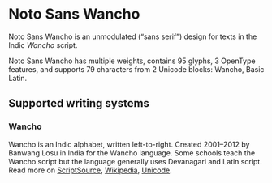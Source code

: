 
# Noto Sans Wancho

Noto Sans Wancho is an unmodulated (“sans serif”) design for texts in the Indic _Wancho_ script. 

Noto Sans Wancho has multiple weights, contains 95 glyphs, 3 OpenType features, and supports 79 characters from 2 Unicode blocks: Wancho, Basic Latin.


## Supported writing systems


### Wancho

Wancho is an Indic alphabet, written left-to-right. Created 2001–2012 by Banwang Losu in India for the Wancho language. Some schools teach the Wancho script but the language generally uses Devanagari and Latin script. Read more on [ScriptSource](https://scriptsource.org/scr/Wcho), [Wikipedia](https://en.wikipedia.org/wiki/ISO_15924:Wcho), [Unicode](https://www.unicode.org/versions/Unicode13.0.0/ch13.pdf#G46061).

